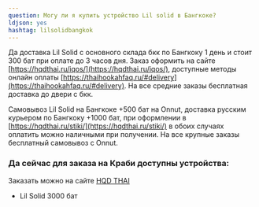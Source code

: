 ```yaml
---
question: Могу ли я купить устройство Lil solid в Бангкоке?
ldjson: yes 
hashtag: lilsolidbangkok
---
```


Да доставка Lil Solid с основного склада бкк по Бангкоку 1 день и стоит 300 бат при оплате до 3 часов дня. Заказ оформить на сайте [https://hqdthai.ru/iqos/](https://hqdthai.ru/iqos/), доступные методы онлайн оплаты [https://thaihookahfaq.ru/#delivery](https://thaihookahfaq.ru/#delivery). На все средние заказы бесплатная доставка до двери с бкк.  
 

Самовывоз Lil Solid на Бангкоке +500 бат на Onnut, доставка русским курьером по Бангкоку +1000 бат, при оформлении в  [https://hqdthai.ru/stiki/](https://hqdthai.ru/stiki/) в обоих случаях оплатить можно наличными при получении. На все крупные заказы бесплатный самовывоз с Onnut.

### Да сейчас для заказа на Краби доступны устройства:

Заказать можно на сайте [HQD THAI ](https://hqdthai.ru/iqos/)

* Lil Solid 3000 бат 


